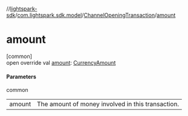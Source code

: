 //[lightspark-sdk](../../../index.md)/[com.lightspark.sdk.model](../index.md)/[ChannelOpeningTransaction](index.md)/[amount](amount.md)

# amount

[common]\
open override val [amount](amount.md): [CurrencyAmount](../-currency-amount/index.md)

#### Parameters

common

| | |
|---|---|
| amount | The amount of money involved in this transaction. |

